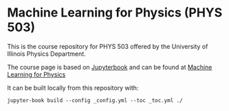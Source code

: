 # Machine Learning for Physics (PHYS 503)

This is the course repository for PHYS 503 offered by the University of Illinois Physics Department.

The course page is based on [Jupyterbook](https://jupyterbook.org) and can be found at [Machine Learning for Physics](https://illinois-ipaml.github.io/MachineLearningForPhysics)

It can be built locally from this repository with:

`jupyter-book build --config _config.yml --toc _toc.yml ./`
